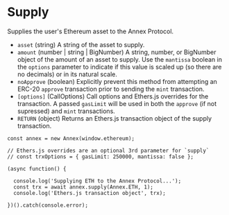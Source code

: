 # Supply

Supplies the user's Ethereum asset to the Annex Protocol.

* `asset` \(string\) A string of the asset to supply.
* `amount` \(number \| string \| BigNumber\) A string, number, or BigNumber object of the amount of an asset to supply. Use the `mantissa` boolean in the `options` parameter to indicate if this value is scaled up \(so there are no decimals\) or in its natural scale.
* `noApprove` \(boolean\) Explicitly prevent this method from attempting an ERC-20 `approve` transaction prior to sending the `mint` transaction.
* `[options]` \(CallOptions\) Call options and Ethers.js overrides for the transaction. A passed `gasLimit` will be used in both the `approve` \(if not supressed\) and `mint` transactions.
* `RETURN` \(object\) Returns an Ethers.js transaction object of the supply transaction.

```text
const annex = new Annex(window.ethereum);

// Ethers.js overrides are an optional 3rd parameter for `supply`
// const trxOptions = { gasLimit: 250000, mantissa: false };

(async function() {

  console.log('Supplying ETH to the Annex Protocol...');
  const trx = await annex.supply(Annex.ETH, 1);
  console.log('Ethers.js transaction object', trx);

})().catch(console.error);
```

